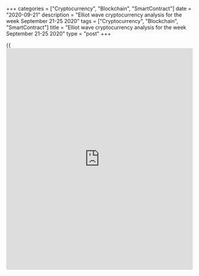 +++
categories = ["Cryptocurrency", "Blockchain", "SmartContract"]
date = "2020-09-21"
description = "Elliot wave cryptocurrency analysis for the week September 21-25 2020"
tags = ["Cryptocurrency", "Blockchain", "SmartContract"]
title = "Elliot wave cryptocurrency analysis for the week September 21-25 2020"
type = "post"
+++

{{<iframe id="large-banner" src="https://www.bounty.group/#slide=6.0" width="100%" height="600" scrolling="no" style="border: 0px solid rgb(216, 221, 230); border-radius: 3px;">}}

2020-09-21

2020-09-21

Medium-term forecast for five cryptocurrencies 21.09.2020Roman Onegin

I welcome my readers!

I have prepared a medium-term cryptocurrency forecast based on Elliott
wave analysis of Bitcoin, Ethereum, Litecoin, EOS, and Ripple. I offer
trading signals for each cryptocurrency pair.

Almost all cryptocurrency pairs are forming upward corrective waves.
This week, the cryptocurrency market should be corrected up. Read the
detailed cryptocurrency analysis in the article.

The article covers the following subjects:

##  **Elliott wave Bitcoin analysis**

The BTCUSD market continues forming the global corrective wave 4 as a
double down zigzag [W]-[X]-[Y]. Wave [W] is a simple zigzag. The linking
wave [X] is a bullish double zigzag (W)-(X)-(Y), where the sub-waves (W)
and (X) have completed, wave (Y), composed of the sub-waves A-B-C, is
yet unfolding. Let us see its structure in more detail in the shorter
timeframe.

It is clear that the impulse wave A has completed, it is composed of
five sub-waves [1]-[2]-[3]-[4]-[5]. The market is now forming the down
corrective wave B that could conclude as a double zigzag [W]-[X]-[Y].
There is now forming the bullish linking wave [X]; it should end at a
level of 11480. Next, the Bitcoin price could start declining in the
final motive wave [Y] to a level of 8160.

### Trading plan for [BTCUSD][1] for the week

Buy 10972.00, TP 11480.00

* * *

##  **Elliott wave Ethereum analysis**

In the [daily](https://www.fintecher.org/2020/03/03/forex-trading-daily-strategy/) ETHUSD price chart, there is forming the upward linking
wave [X] that started in late 2018. The [X] wave should be developing as
a triple zigzag composed of five sub-waves (W)-(X)-(Y)-(X)-(Z). The (Y)
wave has completed recently. The market is now declining in the initial
element of the linking wave (X). The price should continue running down
to the support level of 162.14, which is close to the channel border.
The channel is drawn across the tops of waves (W)-(X)-(Y). Let us see
the structure of the [X] wave in more detail in the eight-hour
timeframe.

Wave [X] may conclude as a standard zigzag A-B-C. The impulse wave A has
already completed. The price is rising in the corrective wave B. The
price should rise in impulse [c] of B towards a level of 420.00. At this
level, the B correction will reach 61.8% Fibonacci level of the A
impulse. Next, the price should be declining in impulse wave C, as it is
outlined in the chart.

### Trading plan **[ETHUSD][2]** for the week

Buy 374.00, TP 420.00

* * *

##  **Elliott wave Litecoin** **analysis**

The LTCUSD market is forming the global corrective wave B, namely, its
final leg, the zigzag-shaped wave [Z]. It is unfolding as a simple
zigzag (A)-(B)-(C). Impulse wave (A) has completed, the bullish
correction (B) also looks complete. There is now developing the bearish
impulse wave (C). Let us see its structure in the eight-hour timeframe.

The impulse wave (C) of [Z], currently unfolding, is composed of five
elements, they are the sub-waves 1-2-3-4-5. Most likely, the first three
legs of this impulse have completed, and correction 4 is now unfolding.
When it finishes, the market could start declining in wave 5 towards the
previous low made by wave (A), level 25.00.

### Trading plan for **[LTCUSD][3]**  for the week

Buy 47.52, TP 53.00

* * *

##  **Elliott wave EOS analysis**

 ****

The EOSUSD market is forming the global corrective wave B as a down
triple zigzag [W]-[X]-[Y]-[X]-[Z]. The sub-waves W], [Y], and [X] are
simple zigzags. The first linking wave [X] is an upward double zigzag
(W)-(X)-(Y). The price is now declining in the final zigzag [Z] marked
with the sub-waves (A)-(B)-(C). The impulse wave (A) has completed, and
there is now unfolding the (B) correction. Let us study the structure of
the most recent section of the EOS price chart in more detail on the
eight-our chart.

The down impulse wave (A) has finished at a level of 2.56. There is now
forming the corrective wave (B), composed of the sub-waves A-B-C. The
price is likely to be rising in the C impulse to a level of 3.21, which
is the previous high made by the A impulse. Next, the market should
reverse and start declining in the impulse wave (C) to the level of
2.56, the low marked by wave (A), and next, it will go down to 1.40, the
low hit by the [Y] wave

### Trading plan for **[EOSUSD][4]** for the week

Buy 2.66, TP 3.21

* * *

##  **Elliott wave Ripple analysis**

The XRPUSD market is forming the corrective wave as a triple zigzag. The
first four parts have completed. There is now forming the final, fifth
wave [Z] as a double zigzag (W)-(X)-(Y). There is now forming the
linking wave (X). Let us see its structure in more detail in the shorter
timeframe.

After the zigzag-shaped wave (W)completed as a simple, there has started
forming the linking wave (X). It should finish at a level of around
0.277, where the (X) wave will be 50% of the (W) wave, according to the
Fibonacci retracements. Next, the market should be declining to a level
of 0.110 in wave (Y). It is the previous low made by the down wave (Y).

### Trading plan for **[XRPUSD][5]** for the week

Buy 0.246, TP 0.277

* * *

P.S. Did you like my article? Share it in social networks: it will be
the best “thank you" :)

Ask me questions and comment below. I’ll be glad to answer your
questions and give necessary explanations.

 **Useful links:**

  * I recommend trying to trade with a reliable broker [here][6]. The system allows you to trade by yourself or copy successful traders from all across the globe.
  * Use my promo-code BLOG for getting deposit bonus 50% on LiteForex platform. Just enter this code in the appropriate field while [depositing][7] your trading account.
  * Telegram chat for traders: <t.me/liteforexengchat>. We are sharing the signals and trading experience
  * Telegram channel with high-quality analytics, Forex reviews, training articles, and other useful things for traders <t.me/liteforex>

## Price chart of BTCUSD in real time mode

The content of this article reflects the author’s opinion and does not
necessarily reflect the official position of LiteForex. The material
published on this page is provided for informational purposes only and
should not be considered as the provision of investment advice for the
purposes of Directive 2004/39/EC.

Rate this article:

{{value}}

( {{count}} {{title}} )

   1. my.liteforex.com/trading/chart?symbol=BTCUSD
   2. my.liteforex.com/trading/chart?symbol=ETHUSD
   3. my.liteforex.com/trading/chart?symbol=LTCUSD&returnUrl=true
   4. my.liteforex.com/trading/chart?symbol=EOSUSD&returnUrl=true
   5. my.liteforex.com/trading/chart?symbol=XRPUSD
   6. my.liteforex.com/?category=analysts-opinions&slug=medium-term-forecast-for-five-cryptocurrencies-21092020&openPopup=%2Fregistration%2Fpopup&utm_source=blog&utm_medium=article&utm_campaign=bonus
   7. my.liteforex.com/deposit/?category=analysts-opinions&slug=medium-term-forecast-for-five-cryptocurrencies-21092020&promo_code=BLOG&utm_source=blog&utm_medium=article&utm_campaign=bonus